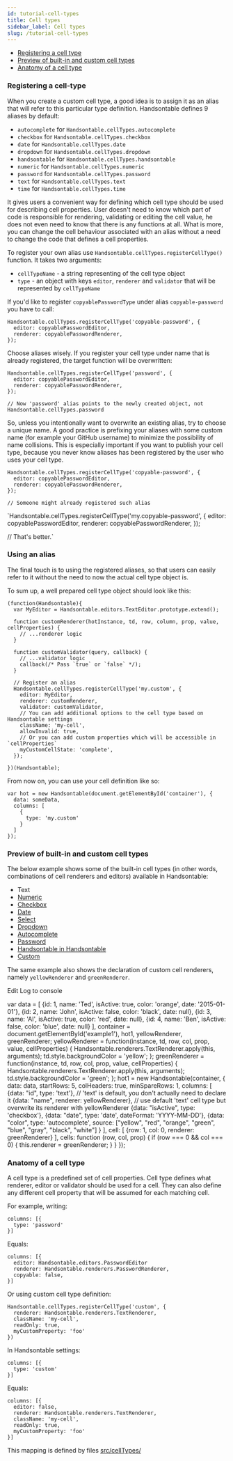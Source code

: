 ```yaml
---
id: tutorial-cell-types
title: Cell types
sidebar_label: Cell types
slug: /tutorial-cell-types
---
```


*   [Registering a cell type](#page-registering-cell-type)
*   [Preview of built-in and custom cell types](#page-preview)
*   [Anatomy of a cell type](#page-anatomy)

### Registering a cell-type

When you create a custom cell type, a good idea is to assign it as an alias that will refer to this particular type definition. Handsontable defines 9 aliases by default:

*   `autocomplete` for `Handsontable.cellTypes.autocomplete`
*   `checkbox` for `Handsontable.cellTypes.checkbox`
*   `date` for `Handsontable.cellTypes.date`
*   `dropdown` for `Handsontable.cellTypes.dropdown`
*   `handsontable` for `Handsontable.cellTypes.handsontable`
*   `numeric` for `Handsontable.cellTypes.numeric`
*   `password` for `Handsontable.cellTypes.password`
*   `text` for `Handsontable.cellTypes.text`
*   `time` for `Handsontable.cellTypes.time`

It gives users a convenient way for defining which cell type should be used for describing cell properties. User doesn't need to know which part of code is responsible for rendering, validating or editing the cell value, he does not even need to know that there is any functions at all. What is more, you can change the cell behaviour associated with an alias without a need to change the code that defines a cell properties.

To register your own alias use `Handsontable.cellTypes.registerCellType()` function. It takes two arguments:

*   `cellTypeName` - a string representing of the cell type object
*   `type` - an object with keys `editor`, `renderer` and `validator` that will be represented by `cellTypeName`

If you'd like to register `copyablePasswordType` under alias `copyable-password` you have to call:

    Handsontable.cellTypes.registerCellType('copyable-password', {
      editor: copyablePasswordEditor,
      renderer: copyablePasswordRenderer,
    });

Choose aliases wisely. If you register your cell type under name that is already registered, the target function will be overwritten:

    Handsontable.cellTypes.registerCellType('password', {
      editor: copyablePasswordEditor,
      renderer: copyablePasswordRenderer,
    });
    
    // Now 'password' alias points to the newly created object, not Handsontable.cellTypes.password

So, unless you intentionally want to overwrite an existing alias, try to choose a unique name. A good practice is prefixing your aliases with some custom name (for example your GitHub username) to minimize the possibility of name collisions. This is especially important if you want to publish your cell type, because you never know aliases has been registered by the user who uses your cell type.

    Handsontable.cellTypes.registerCellType('copyable-password', {
      editor: copyablePasswordEditor,
      renderer: copyablePasswordRenderer,
    });
    
    // Someone might already registered such alias

  
`Handsontable.cellTypes.registerCellType('my.copyable-password', {
  editor: copyablePasswordEditor,
  renderer: copyablePasswordRenderer,
});

// That's better.`

### Using an alias

The final touch is to using the registered aliases, so that users can easily refer to it without the need to now the actual cell type object is.

To sum up, a well prepared cell type object should look like this:

    (function(Handsontable){
      var MyEditor = Handsontable.editors.TextEditor.prototype.extend();
    
      function customRenderer(hotInstance, td, row, column, prop, value, cellProperties) {
        // ...renderer logic
      }
    
      function customValidator(query, callback) {
        // ...validator logic
        callback(/* Pass `true` or `false` */);
      }
    
      // Register an alias
      Handsontable.cellTypes.registerCellType('my.custom', {
        editor: MyEditor,
        renderer: customRenderer,
        validator: customValidator,
        // You can add additional options to the cell type based on Handsontable settings
        className: 'my-cell',
        allowInvalid: true,
        // Or you can add custom properties which will be accessible in `cellProperties`
        myCustomCellState: 'complete',
      });
    
    })(Handsontable);

From now on, you can use your cell definition like so:

    var hot = new Handsontable(document.getElementById('container'), {
      data: someData,
      columns: [
        {
          type: 'my.custom'
        }
      ]
    }); 

### Preview of built-in and custom cell types

The below example shows some of the built-in cell types (in other words, combinations of cell renderers and editors) available in Handsontable:

*   Text
*   [Numeric](https://handsontable.com/docs/8.2.0/demo-numeric.html)
*   [Checkbox](https://handsontable.com/docs/8.2.0/demo-checkbox.html)
*   [Date](https://handsontable.com/docs/8.2.0/demo-date.html)
*   [Select](https://handsontable.com/docs/8.2.0/demo-select.html)
*   [Dropdown](https://handsontable.com/docs/8.2.0/demo-dropdown.html)
*   [Autocomplete](https://handsontable.com/docs/8.2.0/demo-autocomplete.html)
*   [Password](https://handsontable.com/docs/8.2.0/demo-password.html)
*   [Handsontable in Handsontable](https://handsontable.com/docs/8.2.0/demo-handsontable.html)
*   [Custom](https://handsontable.com/docs/8.2.0/demo-custom-renderers.html)

The same example also shows the declaration of custom cell renderers, namely `yellowRenderer` and `greenRenderer`.

Edit Log to console

var data = \[ {id: 1, name: 'Ted', isActive: true, color: 'orange', date: '2015-01-01'}, {id: 2, name: 'John', isActive: false, color: 'black', date: null}, {id: 3, name: 'Al', isActive: true, color: 'red', date: null}, {id: 4, name: 'Ben', isActive: false, color: 'blue', date: null} \], container = document.getElementById('example1'), hot1, yellowRenderer, greenRenderer; yellowRenderer = function(instance, td, row, col, prop, value, cellProperties) { Handsontable.renderers.TextRenderer.apply(this, arguments); td.style.backgroundColor = 'yellow'; }; greenRenderer = function(instance, td, row, col, prop, value, cellProperties) { Handsontable.renderers.TextRenderer.apply(this, arguments); td.style.backgroundColor = 'green'; }; hot1 = new Handsontable(container, { data: data, startRows: 5, colHeaders: true, minSpareRows: 1, columns: \[ {data: "id", type: 'text'}, // 'text' is default, you don't actually need to declare it {data: "name", renderer: yellowRenderer}, // use default 'text' cell type but overwrite its renderer with yellowRenderer {data: "isActive", type: 'checkbox'}, {data: "date", type: 'date', dateFormat: 'YYYY-MM-DD'}, {data: "color", type: 'autocomplete', source: \["yellow", "red", "orange", "green", "blue", "gray", "black", "white"\] } \], cell: \[ {row: 1, col: 0, renderer: greenRenderer} \], cells: function (row, col, prop) { if (row === 0 && col === 0) { this.renderer = greenRenderer; } } });

### Anatomy of a cell type

A cell type is a predefined set of cell properties. Cell type defines what renderer, editor or validator should be used for a cell. They can also define any different cell property that will be assumed for each matching cell.

For example, writing:

    columns: [{
      type: 'password'
    }]

Equals:

    columns: [{
      editor: Handsontable.editors.PasswordEditor
      renderer: Handsontable.renderers.PasswordRenderer,
      copyable: false,
    }]

Or using custom cell type definition:

    Handsontable.cellTypes.registerCellType('custom', {
      renderer: Handsontable.renderers.TextRenderer,
      className: 'my-cell',
      readOnly: true,
      myCustomProperty: 'foo'
    })

In Handsontable settings:

    columns: [{
      type: 'custom'
    }]

Equals:

    columns: [{
      editor: false,
      renderer: Handsontable.renderers.TextRenderer,
      className: 'my-cell',
      readOnly: true,
      myCustomProperty: 'foo'
    }]

This mapping is defined by files [src/cellTypes/](https://github.com/handsontable/handsontable/blob/master/src/cellTypes)

